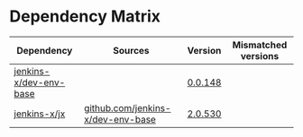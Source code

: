 # Dependency Matrix

Dependency | Sources | Version | Mismatched versions
---------- | ------- | ------- | -------------------
[jenkins-x/dev-env-base](https://github.com/jenkins-x/dev-env-base) |  | [0.0.148](https://github.com/jenkins-x/dev-env-base/releases/tag/v0.0.148) | 
[jenkins-x/jx](https://github.com/jenkins-x/jx) | [github.com/jenkins-x/dev-env-base](https://github.com/jenkins-x/dev-env-base) | [2.0.530](https://github.com/jenkins-x/jx/releases/tag/v2.0.530) | 
